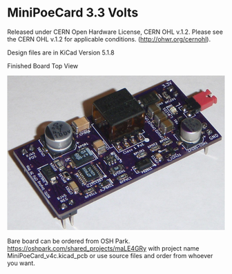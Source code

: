 # MiniPoeCard 3.3 Volts

Released under CERN Open Hardware License, CERN OHL v.1.2.
Please see the CERN OHL v.1.2 for applicable conditions. (http://ohwr.org/cernohl).

Design files are in KiCad Version 5.1.8

Finished Board Top View

![alt text](https://github.com/Sd4Projects/MiniPoeCard/blob/main/poeTop.jpg?raw=true "finishedboard")

Bare board can be ordered from OSH Park. https://oshpark.com/shared_projects/maLE4GRy with project name MiniPoeCard_v4c.kicad_pcb or use source files and order from whoever you want.
